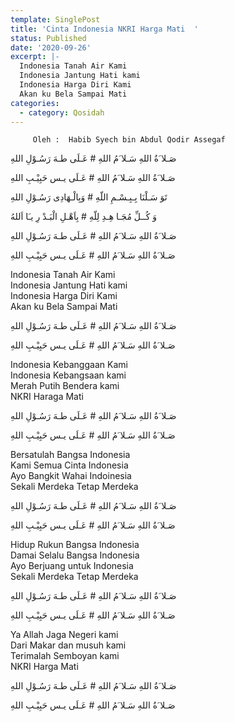 ```yaml
---
template: SinglePost
title: 'Cinta Indonesia NKRI Harga Mati  '
status: Published
date: '2020-09-26'
excerpt: |-
  Indonesia Tanah Air Kami  
  Indonesia Jantung Hati kami  
  Indonesia Harga Diri Kami  
  Akan ku Bela Sampai Mati  
categories:
  - category: Qosidah
---
```

         Oleh :  Habib Syech bin Abdul Qodir Assegaf

صَـلا َةُ اللهِ سَـلا َمُ اللهِ #   عَـلَى طـهَ رَسُـوْلِ اللهِ  

صَـلا َةُ اللهِ سَـلا َمُ اللهِ #   عَـلَى يـس حَبِيْـبِ اللهِ  

تَوَ سَـلْنَا بِـبِـسْـمِ اللّهِ #   وَبِالْـهَادِى رَسُـوْلِ اللهِ  

وَ كُــلِّ مُجَـا هِـدِ لِلّهِ #   بِاَهْـلِ الْبَـدْ رِ يـَا اَللهُ  



صَـلا َةُ اللهِ سَـلا َمُ اللهِ #   عَـلَى طـهَ رَسُـوْلِ اللهِ  

صَـلا َةُ اللهِ سَـلا َمُ اللهِ #   عَـلَى يـس حَبِيْـبِ اللهِ  

Indonesia Tanah Air Kami  
Indonesia Jantung Hati kami  
Indonesia Harga Diri Kami  
Akan ku Bela Sampai Mati  

صَـلا َةُ اللهِ سَـلا َمُ اللهِ #   عَـلَى طـهَ رَسُـوْلِ اللهِ  

صَـلا َةُ اللهِ سَـلا َمُ اللهِ #   عَـلَى يـس حَبِيْـبِ اللهِ  

Indonesia Kebanggaan Kami  
Indonesia Kebangsaan kami  
Merah Putih Bendera kami  
NKRI Haraga Mati  

صَـلا َةُ اللهِ سَـلا َمُ اللهِ #   عَـلَى طـهَ رَسُـوْلِ اللهِ  

صَـلا َةُ اللهِ سَـلا َمُ اللهِ #   عَـلَى يـس حَبِيْـبِ اللهِ



Bersatulah Bangsa Indonesia  
Kami Semua Cinta Indonesia  
Ayo Bangkit Wahai Indoinesia  
Sekali Merdeka Tetap Merdeka  

صَـلا َةُ اللهِ سَـلا َمُ اللهِ #   عَـلَى طـهَ رَسُـوْلِ اللهِ  

صَـلا َةُ اللهِ سَـلا َمُ اللهِ #   عَـلَى يـس حَبِيْـبِ اللهِ  

Hidup Rukun Bangsa Indonesia  
Damai Selalu Bangsa Indonesia  
Ayo Berjuang untuk Indonesia  
Sekali Merdeka Tetap Merdeka  

صَـلا َةُ اللهِ سَـلا َمُ اللهِ #   عَـلَى طـهَ رَسُـوْلِ اللهِ  

صَـلا َةُ اللهِ سَـلا َمُ اللهِ #   عَـلَى يـس حَبِيْـبِ اللهِ  

Ya Allah Jaga Negeri kami  
Dari Makar dan musuh kami  
Terimalah Semboyan kami  
NKRI Harga Mati  

صَـلا َةُ اللهِ سَـلا َمُ اللهِ #   عَـلَى طـهَ رَسُـوْلِ اللهِ  

صَـلا َةُ اللهِ سَـلا َمُ اللهِ #   عَـلَى يـس حَبِيْـبِ اللهِ
